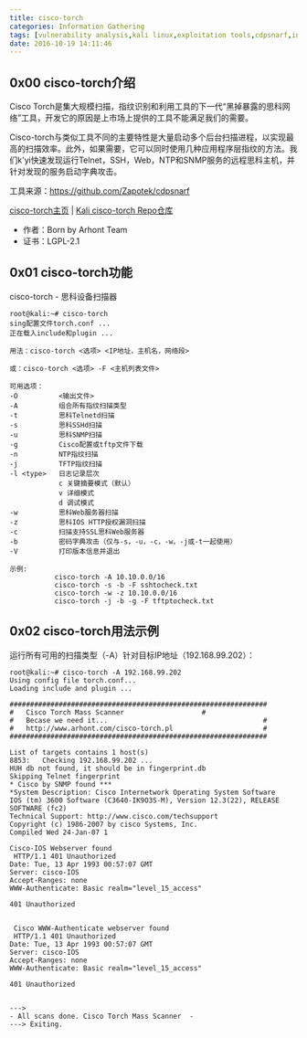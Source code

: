 ```yaml
---
title: cisco-torch
categories: Information Gathering
tags: [vulnerability analysis,kali linux,exploitation tools,cdpsnarf,information gathering,]
date: 2016-10-19 14:11:46
---
```

0x00 cisco-torch介绍
-------------

Cisco Torch是集大规模扫描，指纹识别和利用工具的下一代“黑掉暴露的思科网络”工具，开发它的原因是上市场上提供的工具不能满足我们的需要。

Cisco-torch与类似工具不同的主要特性是大量启动多个后台扫描进程，以实现最高的扫描效率。此外，如果需要，它可以同时使用几种应用程序层指纹的方法。我们k'yi快速发现运行Telnet，SSH，Web，NTP和SNMP服务的远程思科主机，并针对发现的服务启动字典攻击。

工具来源：https://github.com/Zapotek/cdpsnarf

[cisco-torch主页][1] | [Kali cisco-torch Repo仓库][2]

 - 作者：Born by Arhont Team
 - 证书：LGPL-2.1

0x01 cisco-torch功能
---------------

cisco-torch - 思科设备扫描器

```shell
root@kali:~# cisco-torch
sing配置文件torch.conf ...
正在载入include和plugin ...

用法：cisco-torch <选项> <IP地址，主机名，网络段>

或：cisco-torch <选项> -F <主机列表文件>

可用选项：
-O          <输出文件>
-A          组合所有指纹扫描类型
-t          思科Telnetd扫描
-s          思科SSHd扫描
-u          思科SNMP扫描
-g          Cisco配置或tftp文件下载
-n          NTP指纹扫描
-j          TFTP指纹扫描
-l <type>   日志记录层次
            c 关键摘要模式（默认）
            v 详细模式
            d 调试模式
-w          思科Web服务器扫描
-z          思科IOS HTTP授权漏洞扫描
-c          扫描支持SSL思科Web服务器
-b          密码字典攻击（仅与-s，-u，-c，-w，-j或-t一起使用）
-V          打印版本信息并退出

示例:       
           cisco-torch -A 10.10.0.0/16
           cisco-torch -s -b -F sshtocheck.txt
           cisco-torch -w -z 10.10.0.0/16
           cisco-torch -j -b -g -F tftptocheck.txt
```

0x02 cisco-torch用法示例
-----------------

运行所有可用的扫描类型（-A）针对目标IP地址（192.168.99.202）：
```shell
root@kali:~# cisco-torch -A 192.168.99.202
Using config file torch.conf...
Loading include and plugin ...

###############################################################
#   Cisco Torch Mass Scanner                   #
#   Becase we need it...                                      #
#   http://www.arhont.com/cisco-torch.pl                      #
###############################################################

List of targets contains 1 host(s)
8853:   Checking 192.168.99.202 ...
HUH db not found, it should be in fingerprint.db
Skipping Telnet fingerprint
* Cisco by SNMP found ***
*System Description: Cisco Internetwork Operating System Software
IOS (tm) 3600 Software (C3640-IK9O3S-M), Version 12.3(22), RELEASE SOFTWARE (fc2)
Technical Support: http://www.cisco.com/techsupport
Copyright (c) 1986-2007 by cisco Systems, Inc.
Compiled Wed 24-Jan-07 1

Cisco-IOS Webserver found
 HTTP/1.1 401 Unauthorized
Date: Tue, 13 Apr 1993 00:57:07 GMT
Server: cisco-IOS
Accept-Ranges: none
WWW-Authenticate: Basic realm="level_15_access"

401 Unauthorized


 Cisco WWW-Authenticate webserver found
 HTTP/1.1 401 Unauthorized
Date: Tue, 13 Apr 1993 00:57:07 GMT
Server: cisco-IOS
Accept-Ranges: none
WWW-Authenticate: Basic realm="level_15_access"

401 Unauthorized


--->
- All scans done. Cisco Torch Mass Scanner  -
---> Exiting.
```


  [1]: http://www.hackingciscoexposed.com/?link=tools
  [2]: http://git.kali.org/gitweb/?p=packages/cisco-torch.git;a=summary%22